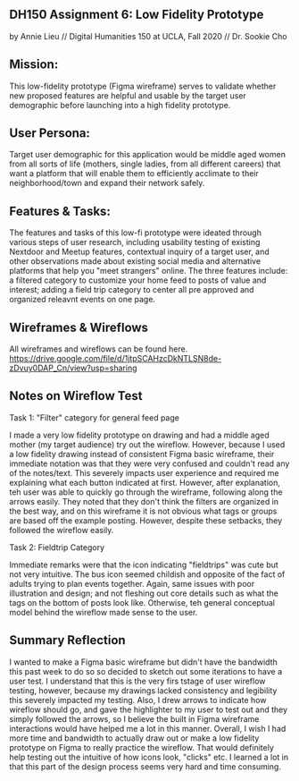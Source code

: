 ## DH150 Assignment 6: Low Fidelity Prototype
by Annie Lieu // Digital Humanities 150 at UCLA, Fall 2020 // Dr. Sookie Cho

## Mission: 
This low-fidelity prototype (Figma wireframe) serves to validate whether new proposed features are helpful and usable by the target user demographic before launching into a high fidelity prototype. 

## User Persona: 
Target user demographic for this application would be middle aged women from all sorts of life (mothers, single ladies, from all different careers) that want a platform that will enable them to efficiently acclimate to their neighborhood/town and expand their network safely.

## Features & Tasks: 
The features and tasks of this low-fi prototype were ideated through various steps of user research, including usability testing of existing Nextdoor and Meetup features, contextual inquiry of a target user, and other observations made about existing social media and alternative platforms that help you "meet strangers" online. The three features include: a filtered category to customize your home feed to posts of value and interest; adding a field trip category to center all pre approved and organized releavnt events on one page.


## Wireframes & Wireflows

All wireframes and wireflows can be found here. https://drive.google.com/file/d/1jtpSCAHzcDkNTLSN8de-zDvuy0DAP_Cn/view?usp=sharing

## Notes on Wireflow Test
Task 1: "Filter" category for general feed page 

I made a very low fidelity prototype on drawing and had a middle aged mother (my target audience) try out the wireflow. However, because I used a low fidelity drawing instead of consistent Figma basic wireframe, their immediate notation was that they were very confused and couldn't read any of the notes/text. This severely impacts user experience and required me explaining what each button indicated at first. However, after explanation, teh user was able to quickly go through the wireframe, following along the arrows easily. They noted that they don't think the filters are organized in the best way, and on this wireframe it is not obvious what tags or groups are based off the example posting. However, despite these setbacks, they followed the wireflow easily. 

Task 2: Fieldtrip Category

Immediate remarks were that the icon indicating "fieldtrips" was cute but not very intuitive. The bus icon seemed childish and opposite of the fact of adults trying to plan events together. Again, same issues with poor illustration and design; and not fleshing out core details such as what the tags on the bottom of posts look like. Otherwise, teh general conceptual model behind the wireflow made sense to the user. 

## Summary Reflection
I wanted to make a Figma basic wireframe but didn't have the bandwidth this past week to do so so decided to sketch out some iterations to have a user test. I understand that this is the very firs tstage of user wireflow testing, however, because my drawings lacked consistency and legibility this severely impacted my testing. Also, I drew arrows to indicate how wireflow should go, and gave the highlighter to my user to test out and they simply followed the arrows, so I believe the built in Figma wireframe interactions would have helped me a lot in this manner. Overall, I wish I had more time and bandwidth to actually draw out or make a low fidelity prototype on Figma to really practice the wireflow. That would definitely help testing out the intuitive of how icons look, "clicks" etc. I learned a lot in that this part of the design process seems very hard and time consuming. 
